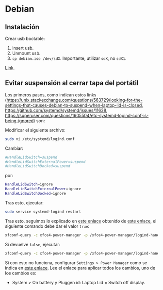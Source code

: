 # Debian

## Instalación

Crear usb bootable:

1. Insert usb.
2. Unmount usb.
3. `cp debian.iso /dev/sdX`. Importante, utilizar `sdX`, no `sdX1`.

[Link](https://wiki.debian.org/DebianInstaller/CreateUSBMedia).

## Evitar suspensión al cerrar tapa del portátil

Los primeros pasos, como indican estos links (<https://unix.stackexchange.com/questions/563729/looking-for-the-settings-that-causes-debian-to-suspend-when-laptop-lid-is-closed>, <https://github.com/systemd/systemd/issues/11638>, <https://superuser.com/questions/1605504/etc-systemd-logind-conf-is-being-ignored>) son:

Modificar el siguiente archivo:

```bash
sudo vi /etc/systemd/logind.conf
```

Cambiar:

```bash
#HandleLidSwitch=suspend
#HandleLidSwitchExternalPower=suspend
#HandleLidSwitchDocked=suspend
```

por:

```bash
HandleLidSwitch=ignore
HandleLidSwitchExternalPower=ignore
HandleLidSwitchDocked=ignore
```

Tras esto, ejecutar:

```bash
sudo service systemd-logind restart
```

Tras esto, seguimos lo explicado en [este enlace](https://docs.xfce.org/xfce/xfce4-power-manager/faq#how_can_i_make_logind_handle_button_events_instead_of_xfce4-power-manager) obtenido de [este enlace](https://forum.xfce.org/viewtopic.php?id=14016), el siguiente comando debe dar el valor `true`:

```bash
xfconf-query -c xfce4-power-manager -p /xfce4-power-manager/logind-handle-lid-switch
```

Si devuelve `false`, ejecutar:

```bash
xfconf-query -c xfce4-power-manager -p /xfce4-power-manager/logind-handle-lid-switch -n -t bool -s true
```

Si con esto no funciona, configurar `Settings > Power Manager` como se indica en [este enlace](https://forums.debian.net/viewtopic.php?p=797844&sid=665a361d8ec3c3d83177811f881adb08#p797844). Lee el enlace para aplicar todos los cambios, uno de los cambios es:
- System > On battery y Pluggen id: Laptop Lid = Switch off display.
